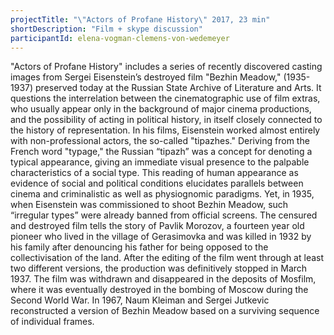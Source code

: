 ```yaml
---
projectTitle: "\"Actors of Profane History\" 2017, 23 min"
shortDescription: "Film + skype discussion"
participantId: elena-vogman-clemens-von-wedemeyer
---
```


"Actors of Profane History" includes a series of recently discovered casting images from Sergei Eisenstein’s destroyed film "Bezhin Meadow," (1935-1937) preserved today at the Russian State Archive of Literature and Arts. It questions the interrelation between the cinematographic use of film extras, who usually appear only in the background of major cinema productions, and the possibility of acting in political history, in itself closely connected to the history of representation. In his films, Eisenstein worked almost entirely with non-professional actors, the so-called "tipazhes." Deriving from the French word "typage," the Russian “tipazh” was a concept for denoting a typical appearance, giving an immediate visual presence to the palpable characteristics of a social type. This reading of human appearance as evidence of social and political conditions elucidates parallels between cinema and criminalistic as well as physiognomic paradigms. Yet, in 1935, when Eisenstein was commissioned to shoot Bezhin Meadow, such “irregular types” were already banned from official screens. The censured and destroyed film tells the story of Pavlik Morozov, a fourteen year old pioneer who lived in the village of Gerasimovka and was killed in 1932 by his family after denouncing his father for being opposed to the collectivisation of the land. After the editing of the film went through at least two different versions, the production was definitively stopped in March 1937. The film was withdrawn and disappeared in the deposits of Mosfilm, where it was eventually destroyed in the bombing of Moscow during the Second World War. In 1967, Naum Kleiman and Sergei Jutkevic reconstructed a version of Bezhin Meadow based on a surviving sequence of individual frames.
